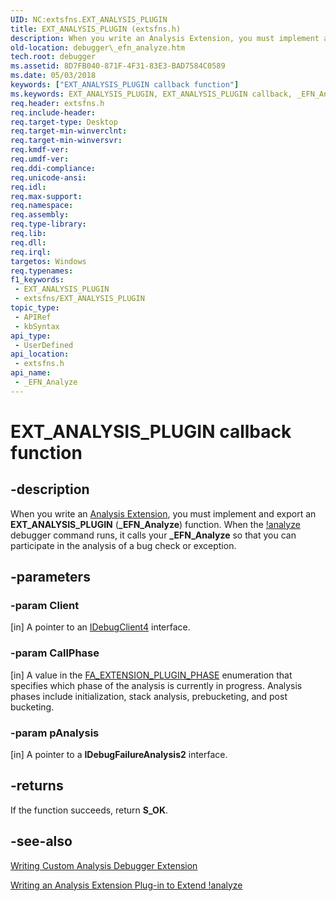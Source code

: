 ```yaml
---
UID: NC:extsfns.EXT_ANALYSIS_PLUGIN
title: EXT_ANALYSIS_PLUGIN (extsfns.h)
description: When you write an Analysis Extension, you must implement and export an EXT_ANALYSIS_PLUGIN (_EFN_Analyze) function.
old-location: debugger\_efn_analyze.htm
tech.root: debugger
ms.assetid: 8D7FB040-871F-4F31-83E3-BAD7584C0589
ms.date: 05/03/2018
keywords: ["EXT_ANALYSIS_PLUGIN callback function"]
ms.keywords: EXT_ANALYSIS_PLUGIN, EXT_ANALYSIS_PLUGIN callback, _EFN_Analyze, _EFN_Analyze callback function [Windows Debugging], debugger._efn_analyze, extsfns/_EFN_Analyze
req.header: extsfns.h
req.include-header: 
req.target-type: Desktop
req.target-min-winverclnt: 
req.target-min-winversvr: 
req.kmdf-ver: 
req.umdf-ver: 
req.ddi-compliance: 
req.unicode-ansi: 
req.idl: 
req.max-support: 
req.namespace: 
req.assembly: 
req.type-library: 
req.lib: 
req.dll: 
req.irql: 
targetos: Windows
req.typenames: 
f1_keywords:
 - EXT_ANALYSIS_PLUGIN
 - extsfns/EXT_ANALYSIS_PLUGIN
topic_type:
 - APIRef
 - kbSyntax
api_type:
 - UserDefined
api_location:
 - extsfns.h
api_name:
 - _EFN_Analyze
---
```


# EXT_ANALYSIS_PLUGIN callback function


## -description

When you write an <a href="/windows-hardware/drivers/debugger/writing-an-analysis-extension-to-extend--analyze">Analysis Extension</a>, you must implement and export an <b>EXT_ANALYSIS_PLUGIN</b> (<b>_EFN_Analyze</b>) function. When the <a href="/windows-hardware/drivers/debugger/-analyze">!analyze</a> debugger command runs, it calls your <b>_EFN_Analyze</b> so that you can participate in the analysis of a bug check or exception.

## -parameters

### -param Client 

[in]
A pointer to an <a href="/windows-hardware/drivers/ddi/dbgeng/nn-dbgeng-idebugclient4">IDebugClient4</a> interface.

### -param CallPhase 

[in]
A value in the <a href="/windows-hardware/drivers/ddi/extsfns/ne-extsfns-_fa_extension_plugin_phase">FA_EXTENSION_PLUGIN_PHASE</a> enumeration that specifies which phase of the analysis is currently in progress. Analysis phases include initialization, stack analysis, prebucketing, and post bucketing.

### -param pAnalysis 

[in]
A pointer to a <b>IDebugFailureAnalysis2</b> interface.

## -returns

If the function succeeds, return <b>S_OK</b>.

## -see-also

<a href="/windows-hardware/drivers/debugger/writing-custom-analysis-debugger-extensions">Writing Custom Analysis Debugger Extension</a>



<a href="/windows-hardware/drivers/debugger/writing-an-analysis-extension-to-extend--analyze">Writing an Analysis Extension Plug-in to Extend !analyze</a>